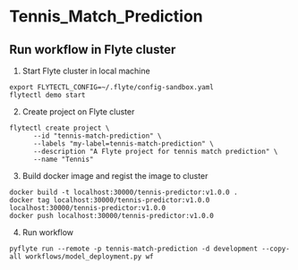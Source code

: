 # Tennis_Match_Prediction
## Run workflow in Flyte cluster

1. Start Flyte cluster in local machine
```
export FLYTECTL_CONFIG=~/.flyte/config-sandbox.yaml
flytectl demo start
```

2. Create project on Flyte cluster
```
flytectl create project \
      --id "tennis-match-prediction" \
      --labels "my-label=tennis-match-prediction" \
      --description "A Flyte project for tennis match prediction" \
      --name "Tennis"
```

3. Build docker image and regist the image to cluster
```
docker build -t localhost:30000/tennis-predictor:v1.0.0 .
docker tag localhost:30000/tennis-predictor:v1.0.0 localhost:30000/tennis-predictor:v1.0.0
docker push localhost:30000/tennis-predictor:v1.0.0
```

4. Run workflow
```
pyflyte run --remote -p tennis-match-prediction -d development --copy-all workflows/model_deployment.py wf
```